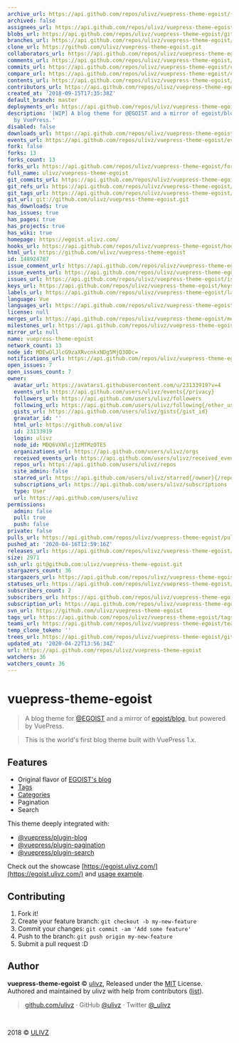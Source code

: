 ```yaml
---
archive_url: https://api.github.com/repos/ulivz/vuepress-theme-egoist/{archive_format}{/ref}
archived: false
assignees_url: https://api.github.com/repos/ulivz/vuepress-theme-egoist/assignees{/user}
blobs_url: https://api.github.com/repos/ulivz/vuepress-theme-egoist/git/blobs{/sha}
branches_url: https://api.github.com/repos/ulivz/vuepress-theme-egoist/branches{/branch}
clone_url: https://github.com/ulivz/vuepress-theme-egoist.git
collaborators_url: https://api.github.com/repos/ulivz/vuepress-theme-egoist/collaborators{/collaborator}
comments_url: https://api.github.com/repos/ulivz/vuepress-theme-egoist/comments{/number}
commits_url: https://api.github.com/repos/ulivz/vuepress-theme-egoist/commits{/sha}
compare_url: https://api.github.com/repos/ulivz/vuepress-theme-egoist/compare/{base}...{head}
contents_url: https://api.github.com/repos/ulivz/vuepress-theme-egoist/contents/{+path}
contributors_url: https://api.github.com/repos/ulivz/vuepress-theme-egoist/contributors
created_at: '2018-09-15T17:35:38Z'
default_branch: master
deployments_url: https://api.github.com/repos/ulivz/vuepress-theme-egoist/deployments
description: '[WIP] A blog theme for @EGOIST and a mirror of egoist/blog, but powered
  by VuePress.'
disabled: false
downloads_url: https://api.github.com/repos/ulivz/vuepress-theme-egoist/downloads
events_url: https://api.github.com/repos/ulivz/vuepress-theme-egoist/events
fork: false
forks: 13
forks_count: 13
forks_url: https://api.github.com/repos/ulivz/vuepress-theme-egoist/forks
full_name: ulivz/vuepress-theme-egoist
git_commits_url: https://api.github.com/repos/ulivz/vuepress-theme-egoist/git/commits{/sha}
git_refs_url: https://api.github.com/repos/ulivz/vuepress-theme-egoist/git/refs{/sha}
git_tags_url: https://api.github.com/repos/ulivz/vuepress-theme-egoist/git/tags{/sha}
git_url: git://github.com/ulivz/vuepress-theme-egoist.git
has_downloads: true
has_issues: true
has_pages: true
has_projects: true
has_wiki: true
homepage: https://egoist.ulivz.com/
hooks_url: https://api.github.com/repos/ulivz/vuepress-theme-egoist/hooks
html_url: https://github.com/ulivz/vuepress-theme-egoist
id: 148924787
issue_comment_url: https://api.github.com/repos/ulivz/vuepress-theme-egoist/issues/comments{/number}
issue_events_url: https://api.github.com/repos/ulivz/vuepress-theme-egoist/issues/events{/number}
issues_url: https://api.github.com/repos/ulivz/vuepress-theme-egoist/issues{/number}
keys_url: https://api.github.com/repos/ulivz/vuepress-theme-egoist/keys{/key_id}
labels_url: https://api.github.com/repos/ulivz/vuepress-theme-egoist/labels{/name}
language: Vue
languages_url: https://api.github.com/repos/ulivz/vuepress-theme-egoist/languages
license: null
merges_url: https://api.github.com/repos/ulivz/vuepress-theme-egoist/merges
milestones_url: https://api.github.com/repos/ulivz/vuepress-theme-egoist/milestones{/number}
mirror_url: null
name: vuepress-theme-egoist
network_count: 13
node_id: MDEwOlJlcG9zaXRvcnkxNDg5MjQ3ODc=
notifications_url: https://api.github.com/repos/ulivz/vuepress-theme-egoist/notifications{?since,all,participating}
open_issues: 7
open_issues_count: 7
owner:
  avatar_url: https://avatars1.githubusercontent.com/u/23133919?v=4
  events_url: https://api.github.com/users/ulivz/events{/privacy}
  followers_url: https://api.github.com/users/ulivz/followers
  following_url: https://api.github.com/users/ulivz/following{/other_user}
  gists_url: https://api.github.com/users/ulivz/gists{/gist_id}
  gravatar_id: ''
  html_url: https://github.com/ulivz
  id: 23133919
  login: ulivz
  node_id: MDQ6VXNlcjIzMTMzOTE5
  organizations_url: https://api.github.com/users/ulivz/orgs
  received_events_url: https://api.github.com/users/ulivz/received_events
  repos_url: https://api.github.com/users/ulivz/repos
  site_admin: false
  starred_url: https://api.github.com/users/ulivz/starred{/owner}{/repo}
  subscriptions_url: https://api.github.com/users/ulivz/subscriptions
  type: User
  url: https://api.github.com/users/ulivz
permissions:
  admin: false
  pull: true
  push: false
private: false
pulls_url: https://api.github.com/repos/ulivz/vuepress-theme-egoist/pulls{/number}
pushed_at: '2020-04-16T12:59:16Z'
releases_url: https://api.github.com/repos/ulivz/vuepress-theme-egoist/releases{/id}
size: 2971
ssh_url: git@github.com:ulivz/vuepress-theme-egoist.git
stargazers_count: 36
stargazers_url: https://api.github.com/repos/ulivz/vuepress-theme-egoist/stargazers
statuses_url: https://api.github.com/repos/ulivz/vuepress-theme-egoist/statuses/{sha}
subscribers_count: 2
subscribers_url: https://api.github.com/repos/ulivz/vuepress-theme-egoist/subscribers
subscription_url: https://api.github.com/repos/ulivz/vuepress-theme-egoist/subscription
svn_url: https://github.com/ulivz/vuepress-theme-egoist
tags_url: https://api.github.com/repos/ulivz/vuepress-theme-egoist/tags
teams_url: https://api.github.com/repos/ulivz/vuepress-theme-egoist/teams
temp_clone_token: ''
trees_url: https://api.github.com/repos/ulivz/vuepress-theme-egoist/git/trees{/sha}
updated_at: '2020-04-22T13:56:34Z'
url: https://api.github.com/repos/ulivz/vuepress-theme-egoist
watchers: 36
watchers_count: 36
---
```


# vuepress-theme-egoist

> A blog theme for [@EGOIST](https://github.com/egoist) and a mirror of [egoist/blog](https://github.com/egoist/blog), but powered by VuePress.

> This is the world's first blog theme built with VuePress 1.x.

## Features

- Original flavor of [EGOIST's blog](https://egoist.moe/)
- [Tags](https://egoist.ulivz.com/tag/)
- [Categories](https://egoist.ulivz.com/category/)
- Pagination
- Search

This theme deeply integrated with:

- [@vuepress/plugin-blog](https://vuepress.vuejs.org/plugin/official/plugin-blog.html)
- [@vuepress/plugin-pagination](https://vuepress.vuejs.org/plugin/official/plugin-pagination.html)
- [@vuepress/plugin-search](https://vuepress.vuejs.org/plugin/official/plugin-search.html)

Check out the showcase [https://egoist.ulivz.com/](https://egoist.ulivz.com/) and [usage example](example).

## Contributing

1. Fork it!
2. Create your feature branch: `git checkout -b my-new-feature`
3. Commit your changes: `git commit -am 'Add some feature'`
4. Push to the branch: `git push origin my-new-feature`
5. Submit a pull request :D

## Author

**vuepress-theme-egoist** © [ulivz](https://github.com/ULIVZ), Released under the [MIT](https://raw.githubusercontent.com/ULIVZ/vuepress-theme-egoist/master/LICENSE) License.<br>
Authored and maintained by ulivz with help from contributors ([list](https://github.com/ULIVZ/vuepress-theme-egoist/contributors)).

> [github.com/ulivz](https://github.com/ulivz) · GitHub [@ulivz](https://github.com/ULIVZ) · Twitter [@_ulivz](https://twitter.com/_ulivz)

<br>

2018 © [ULIVZ](https://github.com/ULIVZ)
